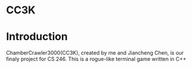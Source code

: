 # CC3K

Introduction
===
ChamberCrawler3000(CC3K), created by me and Jiancheng Chen, is our finaly project for CS 246.
This is a rogue-like terminal game written in C++


